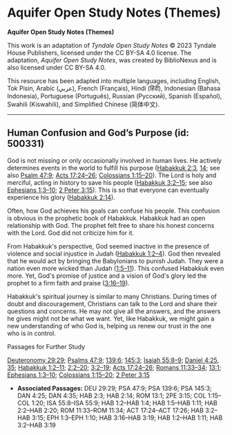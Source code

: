 # Aquifer Open Study Notes (Themes)

**Aquifer Open Study Notes (Themes)**

This work is an adaptation of *Tyndale Open Study Notes* © 2023 Tyndale House Publishers, licensed under the CC BY\-SA 4\.0 license. The adaptation, *Aquifer Open Study Notes*, was created by BiblioNexus and is also licensed under CC BY\-SA 4\.0\.

This resource has been adapted into multiple languages, including English, Tok Pisin, Arabic (عربي), French (Français), Hindi (हिंदी), Indonesian (Bahasa Indonesia), Portuguese (Português), Russian (Русский), Spanish (Español), Swahili (Kiswahili), and Simplified Chinese (简体中文).



--------------------------------

## Human Confusion and God’s Purpose (id: 500331)

God is not missing or only occasionally involved in human lives. He actively determines events in the world to fulfill his purpose ([Habakkuk 2:3](https://ref.ly/Hab2:3), [14](https://ref.ly/Hab2:14); see also [Psalm 47:9](https://ref.ly/Ps47:9); [Acts 17:24–26](https://ref.ly/Acts17:24-Acts17:26); [Colossians 1:15–20](https://ref.ly/Col1:15-Col1:20)). The Lord is holy and merciful, acting in history to save his people ([Habakkuk 3:2–15](https://ref.ly/Hab3:2-Hab3:15); see also [Ephesians 1:3–10](https://ref.ly/Eph1:3-Eph1:10); [2 Peter 3:15](https://ref.ly/2Pet3:15)). This is so that everyone can eventually experience his glory ([Habakkuk 2:14](https://ref.ly/Hab2:14)).

Often, how God achieves his goals can confuse his people. This confusion is obvious in the prophetic book of Habakkuk. Habakkuk had an open relationship with God. The prophet felt free to share his honest concerns with the Lord. God did not criticize him for it. 

From Habakkuk's perspective, God seemed inactive in the presence of violence and social injustice in Judah ([Habakkuk 1:2–4](https://ref.ly/Hab1:2-Hab1:4)). God then revealed that he would act by bringing the Babylonians to punish Judah. They were a nation even more wicked than Judah ([1:5–11](https://ref.ly/Hab1:5-Hab1:11)). This confused Habakkuk even more. Yet, God's promise of justice and a vision of God's glory led the prophet to a firm faith and praise ([3:16–19](https://ref.ly/Hab3:16-Hab3:19)).

Habakkuk's spiritual journey is similar to many Christians. During times of doubt and discouragement, Christians can talk to the Lord and share their questions and concerns. He may not give all the answers, and the answers he gives might not be what we want. Yet, like Habakkuk, we might gain a new understanding of who God is, helping us renew our trust in the one who is in control.

Passages for Further Study

[Deuteronomy 29:29](https://ref.ly/Deut29:29); [Psalms 47:9](https://ref.ly/Ps47:9); [139:6](https://ref.ly/Ps139:6); [145:3](https://ref.ly/Ps145:3); [Isaiah 55:8–9](https://ref.ly/Isa55:8-Isa55:9); [Daniel 4:25](https://ref.ly/Dan4:25), [35](https://ref.ly/Dan4:35); [Habakkuk 1:2–11](https://ref.ly/Hab1:2-Hab1:11); [2:2–20](https://ref.ly/Hab2:2-Hab2:20); [3:2–19](https://ref.ly/Hab3:2-Hab3:19); [Acts 17:24–26](https://ref.ly/Acts17:24-Acts17:26); [Romans 11:33–34](https://ref.ly/Rom11:33-Rom11:34); [13:1](https://ref.ly/Rom13:1); [Ephesians 1:3–10](https://ref.ly/Eph1:3-Eph1:10); [Colossians 1:15–20](https://ref.ly/Col1:15-Col1:20); [2 Peter 3:15](https://ref.ly/2Pet3:15)

* **Associated Passages:** DEU 29:29; PSA 47:9; PSA 139:6; PSA 145:3; DAN 4:25; DAN 4:35; HAB 2:3; HAB 2:14; ROM 13:1; 2PE 3:15; COL 1:15–COL 1:20; ISA 55:8–ISA 55:9; HAB 1:2–HAB 1:4; HAB 1:5–HAB 1:11; HAB 2:2–HAB 2:20; ROM 11:33–ROM 11:34; ACT 17:24–ACT 17:26; HAB 3:2–HAB 3:15; EPH 1:3–EPH 1:10; HAB 3:16–HAB 3:19; HAB 1:2–HAB 1:11; HAB 3:2–HAB 3:19

